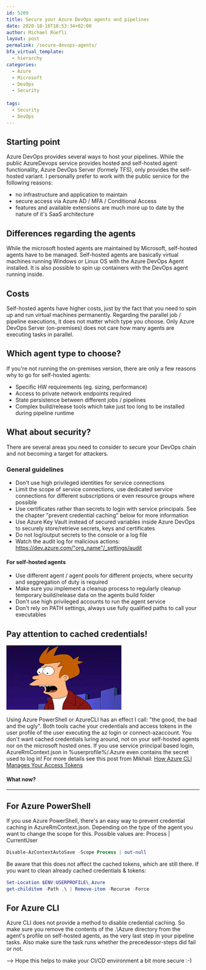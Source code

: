 ```yaml
---
id: 5209
title: Secure your Azure DevOps agents and pipelines
date: 2020-10-16T18:53:34+02:00
author: Michael Rüefli
layout: post
permalink: /secure-devops-agents/
bfa_virtual_template:
  - hierarchy
categories:
  - Azure
  - Microsoft
  - DevOps
  - Security

tags:
  - Security
  - DevOps
---
```

## Starting point
Azure DevOps provides several ways to host your pipelines. While the public AzureDevops service provides hosted and self-hosted agent functionality, Azure DevOps Server (formely TFS), only provides the self-hosted variant.
I personally prefer to work with the public service for the following reasons:

- no infrastructure and application to maintain
- secure access via Azure AD / MFA / Conditional Access
- features and available extensions are much more up to date by the nature of it's SaaS architecture

## Differences regarding the agents
While the microsoft hosted agents are maintained by Microsoft, self-hosted agents have to be managed. Self-hosted agents are basically virtual machines running Windows or Linux OS with the Azure DevOps Agent installed. It is also possible to spin up containers with the DevOps agent running inside.

## Costs
Self-hosted agents have higher costs, just by the fact that you need to spin up and run virtual machines permanently.
Regarding the parallel job / pipeline executions, it does not matter which type you choose. Only Azure DevOps Server (on-premises) does not care how many agents are executing tasks in parallel.

## Which agent type to choose?
If you're not running the on-premises version, there are only a few reasons why to go for self-hosted agents:

- Specific HW requirements (eg. sizing, performance)
- Access to private network endpoints required
- State persistence between different jobs / pipelines
- Complex build/release tools which take just too long to be installed during pipeline runtime

## What about security?
There are several areas you need to consider to secure your DevOps chain and not becoming a target for attackers.

### General guidelines

- Don't use high privileged identities for service connections
- Limit the scope of service connections, use dedicated service connections for different subscriptions or even resource groups where possible
- Use certificates rather than secrets to login with service principals. See the chapter "prevent credential caching" below for more information
- Use Azure Key Vault instead of secured variables inside Azure DevOps to securely store/retrieve secrets, keys and certificates
- Do not log/output secrets to the console or a log file
- Watch the audit log for malicious actions: https://dev.azure.com/"org_name"/_settings/audit


#### For self-hosted agents
- Use different agent / agent pools for different projects, where security and seggregation of duty is required
- Make sure you implement a cleanup process to regularly cleanup temporary build/release data on the agents build folder
- Don't use high privileged accounts to run the agent service
- Don't rely on PATH settings, always use fully qualified paths to call your executables

## Pay attention to cached credentials!
![whaaat](../images/2020/shockedfry.jpg)

Using Azure PowerShell or AzureCLI has an effect I call: "the good, the bad and the ugly". Both tools cache your credentials and access tokens in the user profile of the user executing the az login or connect-azaccount. You don't want cached credentials luring around, not on your self-hosted agents nor on the microsoft hosted ones.
If you use service principal based login, AzureRmContext.json in %userprofile%/.Azure even contains the secret used to log in!
For more details see this post from Mikhail: [How Azure CLI Manages Your Access Tokens](https://mikhail.io/2019/07/how-azure-cli-manages-access-tokens/)

#### What now?
---------

For Azure PowerShell
--------------------
If you use Azure PowerShell, there's an easy way to prevent credential caching in AzureRmContext.json. Depending on the type of the agent you want to change the scope for this. Possible values are: Process | CurrentUser

```PowerShell
Disable-AzContextAutoSave -Scope Process | out-null
```

Be aware that this does not affect the cached tokens, which are still there.
If you want to clean already cached credentials & tokens:
```PowerShell
Set-Location $ENV:USERPROFILE\.Azure
get-childitem -Path .\ | Remove-item -Recurse -Force
```

For Azure CLI
-------------
Azure CLI does not provide a method to disable credential caching. So make sure you remove the contents of the .\Azure directory from the agent's profile on self-hosted agents, as the very last step in your pipeline tasks. Also make sure the task runs whether the precedessor-steps did fail or not.


--> Hope this helps to make your CI/CD environment a bit more secure :-)
